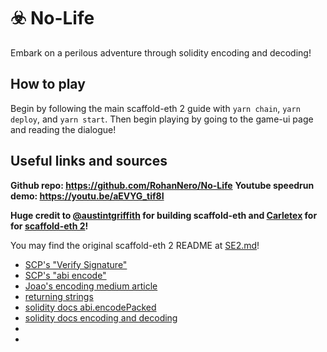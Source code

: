 # ☣️ No-Life

Embark on a perilous adventure through solidity encoding and decoding!

## How to play

Begin by following the main scaffold-eth 2 guide with `yarn chain`, `yarn deploy`, and `yarn start`. Then begin playing by going to the game-ui page and reading the dialogue!

## Useful links and sources

**Github repo: https://github.com/RohanNero/No-Life**
**Youtube speedrun demo: https://youtu.be/aEVYG_tif8I**

**Huge credit to [@austintgriffith](https://github.com/austintgriffith) for building scaffold-eth and [Carletex](https://github.com/carletex) for for [scaffold-eth 2](https://github.com/scaffold-eth/se-2)!**

You may find the original scaffold-eth 2 README at [SE2.md](SE2.md)!

- [SCP's "Verify Signature"](https://www.youtube.com/watch?v=vYwYe-Gv_XI)
- [SCP's "abi encode"](https://solidity-by-example.org/abi-encode/)
- [Joao's encoding medium article](https://medium.com/coinmonks/abi-encode-and-decode-using-solidity-2d372a03e110)
- [returning strings](https://solidity-kr.readthedocs.io/ko/latest/frequently-asked-questions.html)
- [solidity docs abi.encodePacked](https://docs.soliditylang.org/en/v0.8.11/abi-spec.html?highlight=encodepacked#non-standard-packed-mode)
- [solidity docs encoding and decoding](https://docs.soliditylang.org/en/v0.8.19/units-and-global-variables.html#abi-encoding-and-decoding-functions)
- []()
- []()

